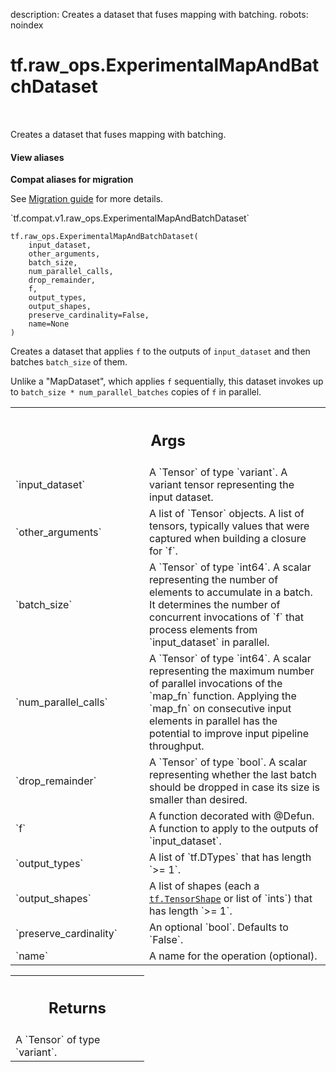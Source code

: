 description: Creates a dataset that fuses mapping with batching.
robots: noindex

# tf.raw_ops.ExperimentalMapAndBatchDataset

<!-- Insert buttons and diff -->

<table class="tfo-notebook-buttons tfo-api nocontent" align="left">

</table>



Creates a dataset that fuses mapping with batching.

<section class="expandable">
  <h4 class="showalways">View aliases</h4>
  <p>
<b>Compat aliases for migration</b>
<p>See
<a href="https://www.tensorflow.org/guide/migrate">Migration guide</a> for
more details.</p>
<p>`tf.compat.v1.raw_ops.ExperimentalMapAndBatchDataset`</p>
</p>
</section>

<pre class="devsite-click-to-copy prettyprint lang-py tfo-signature-link">
<code>tf.raw_ops.ExperimentalMapAndBatchDataset(
    input_dataset,
    other_arguments,
    batch_size,
    num_parallel_calls,
    drop_remainder,
    f,
    output_types,
    output_shapes,
    preserve_cardinality=False,
    name=None
)
</code></pre>



<!-- Placeholder for "Used in" -->

Creates a dataset that applies `f` to the outputs of `input_dataset` and then
batches `batch_size` of them.

Unlike a "MapDataset", which applies `f` sequentially, this dataset invokes up
to `batch_size * num_parallel_batches` copies of `f` in parallel.

<!-- Tabular view -->
 <table class="responsive fixed orange">
<colgroup><col width="214px"><col></colgroup>
<tr><th colspan="2"><h2 class="add-link">Args</h2></th></tr>

<tr>
<td>
`input_dataset`
</td>
<td>
A `Tensor` of type `variant`.
A variant tensor representing the input dataset.
</td>
</tr><tr>
<td>
`other_arguments`
</td>
<td>
A list of `Tensor` objects.
A list of tensors, typically values that were captured when building a closure
for `f`.
</td>
</tr><tr>
<td>
`batch_size`
</td>
<td>
A `Tensor` of type `int64`.
A scalar representing the number of elements to accumulate in a
batch. It determines the number of concurrent invocations of `f` that process
elements from `input_dataset` in parallel.
</td>
</tr><tr>
<td>
`num_parallel_calls`
</td>
<td>
A `Tensor` of type `int64`.
A scalar representing the maximum number of parallel invocations of the `map_fn`
function. Applying the `map_fn` on consecutive input elements in parallel has
the potential to improve input pipeline throughput.
</td>
</tr><tr>
<td>
`drop_remainder`
</td>
<td>
A `Tensor` of type `bool`.
A scalar representing whether the last batch should be dropped in case its size
is smaller than desired.
</td>
</tr><tr>
<td>
`f`
</td>
<td>
A function decorated with @Defun.
A function to apply to the outputs of `input_dataset`.
</td>
</tr><tr>
<td>
`output_types`
</td>
<td>
A list of `tf.DTypes` that has length `>= 1`.
</td>
</tr><tr>
<td>
`output_shapes`
</td>
<td>
A list of shapes (each a <a href="../../tf/TensorShape.md"><code>tf.TensorShape</code></a> or list of `ints`) that has length `>= 1`.
</td>
</tr><tr>
<td>
`preserve_cardinality`
</td>
<td>
An optional `bool`. Defaults to `False`.
</td>
</tr><tr>
<td>
`name`
</td>
<td>
A name for the operation (optional).
</td>
</tr>
</table>



<!-- Tabular view -->
 <table class="responsive fixed orange">
<colgroup><col width="214px"><col></colgroup>
<tr><th colspan="2"><h2 class="add-link">Returns</h2></th></tr>
<tr class="alt">
<td colspan="2">
A `Tensor` of type `variant`.
</td>
</tr>

</table>

